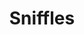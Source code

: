 ---
pid: MP54
title: Sniffles
location_transcription: Temple Main Campus
zipcode: '19121'
outside_phl: 
neighborhood: Brewerytown
age: '10'
age_range: 6-13
instagram: 
image_file_name: MP_54.jpg
proposal_transcription: p sniffe
topic: Unknown
topic_summary: '0'
type: Other No Form
keywords_other: temple
credit: Hottie
image_labels: 
twitter: 
facebook: 
permalink: "/monuments/mp54/"
layout: item-page
---